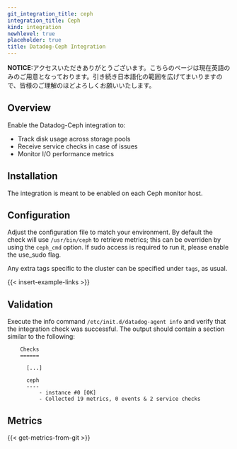 ```yaml
---
git_integration_title: ceph
integration_title: Ceph
kind: integration
newhlevel: true
placeholder: true
title: Datadog-Ceph Integration
---
```


<div class='alert alert-info'><strong>NOTICE:</strong>アクセスいただきありがとうございます。こちらのページは現在英語のみのご用意となっております。引き続き日本語化の範囲を広げてまいりますので、皆様のご理解のほどよろしくお願いいたします。</div>


## Overview

Enable the Datadog-Ceph integration to:

  * Track disk usage across storage pools
  * Receive service checks in case of issues
  * Monitor I/O performance metrics


## Installation

The integration is meant to be enabled on each Ceph monitor host.

## Configuration

Adjust the configuration file to match your environment. By default the check will use `/usr/bin/ceph` to retrieve metrics; this can be overriden by using the `ceph_cmd` option. If sudo access is required to run it, please enable the use_sudo flag.

Any extra tags specific to the cluster can be specified under `tags`, as usual.

{{< insert-example-links >}}

## Validation

Execute the info command `/etc/init.d/datadog-agent info` and verify that the integration check was successful. The output should contain a section similar to the following:

        Checks
        ======

          [...]

          ceph
          ----
              - instance #0 [OK]
              - Collected 19 metrics, 0 events & 2 service checks


## Metrics

{{< get-metrics-from-git >}}
